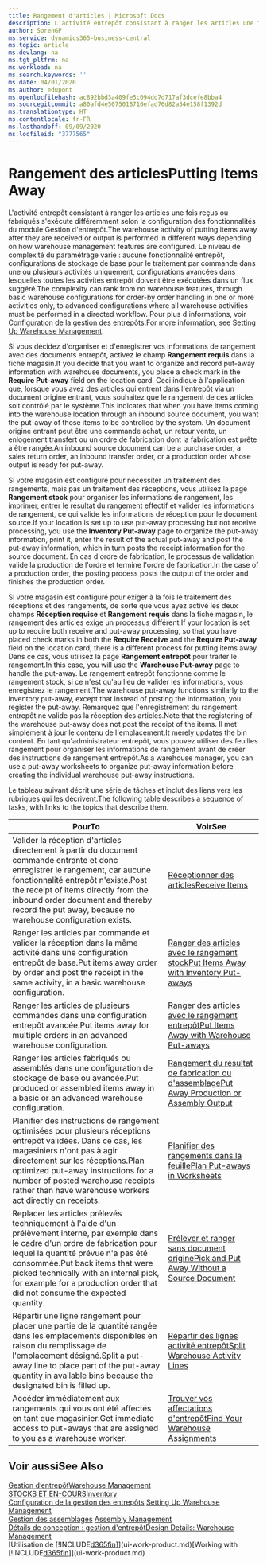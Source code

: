 ```yaml
---
title: Rangement d'articles | Microsoft Docs
description: L'activité entrepôt consistant à ranger les articles une fois reçus ou fabriqués s'exécute différemment selon la configuration des fonctionnalités du module Gestion d'entrepôt.
author: SorenGP
ms.service: dynamics365-business-central
ms.topic: article
ms.devlang: na
ms.tgt_pltfrm: na
ms.workload: na
ms.search.keywords: ''
ms.date: 04/01/2020
ms.author: edupont
ms.openlocfilehash: ac892bbd3a409fe5c094dd7d717af3dcefe8bba4
ms.sourcegitcommit: a80afd4e5075018716efad76d82a54e158f1392d
ms.translationtype: HT
ms.contentlocale: fr-FR
ms.lasthandoff: 09/09/2020
ms.locfileid: "3777565"
---
```

# <a name="putting-items-away"></a><span data-ttu-id="572c3-103">Rangement des articles</span><span class="sxs-lookup"><span data-stu-id="572c3-103">Putting Items Away</span></span>
<span data-ttu-id="572c3-104">L'activité entrepôt consistant à ranger les articles une fois reçus ou fabriqués s'exécute différemment selon la configuration des fonctionnalités du module Gestion d'entrepôt.</span><span class="sxs-lookup"><span data-stu-id="572c3-104">The warehouse activity of putting items away after they are received or output is performed in different ways depending on how warehouse management features are configured.</span></span> <span data-ttu-id="572c3-105">Le niveau de complexité du paramétrage varie : aucune fonctionnalité entrepôt, configurations de stockage de base pour le traitement par commande dans une ou plusieurs activités uniquement, configurations avancées dans lesquelles toutes les activités entrepôt doivent être exécutées dans un flux suggéré.</span><span class="sxs-lookup"><span data-stu-id="572c3-105">The complexity can rank from no warehouse features, through basic warehouse configurations for order-by order handling in one or more activities only, to advanced configurations where all warehouse activities must be performed in a directed workflow.</span></span> <span data-ttu-id="572c3-106">Pour plus d'informations, voir [Configuration de la gestion des entrepôts](warehouse-setup-warehouse.md).</span><span class="sxs-lookup"><span data-stu-id="572c3-106">For more information, see [Setting Up Warehouse Management](warehouse-setup-warehouse.md).</span></span>

<span data-ttu-id="572c3-107">Si vous décidez d'organiser et d'enregistrer vos informations de rangement avec des documents entrepôt, activez le champ **Rangement requis** dans la fiche magasin.</span><span class="sxs-lookup"><span data-stu-id="572c3-107">If you decide that you want to organize and record put-away information with warehouse documents, you place a check mark in the **Require Put-away** field on the location card.</span></span> <span data-ttu-id="572c3-108">Ceci indique à l'application que, lorsque vous avez des articles qui entrent dans l'entrepôt via un document origine entrant, vous souhaitez que le rangement de ces articles soit contrôlé par le système.</span><span class="sxs-lookup"><span data-stu-id="572c3-108">This indicates that when you have items coming into the warehouse location through an inbound source document, you want the put-away of those items to be controlled by the system.</span></span> <span data-ttu-id="572c3-109">Un document origine entrant peut être une commande achat, un retour vente, un enlogement transfert ou un ordre de fabrication dont la fabrication est prête à être rangée.</span><span class="sxs-lookup"><span data-stu-id="572c3-109">An inbound source document can be a purchase order, a sales return order, an inbound transfer order, or a production order whose output is ready for put-away.</span></span>  

<span data-ttu-id="572c3-110">Si votre magasin est configuré pour nécessiter un traitement des rangements, mais pas un traitement des réceptions, vous utilisez la page **Rangement stock** pour organiser les informations de rangement, les imprimer, entrer le résultat du rangement effectif et valider les informations de rangement, ce qui valide les informations de réception pour le document source.</span><span class="sxs-lookup"><span data-stu-id="572c3-110">If your location is set up to use put-away processing but not receive processing, you use the **Inventory Put-away** page to organize the put-away information, print it, enter the result of the actual put-away and post the put-away information, which in turn posts the receipt information for the source document.</span></span> <span data-ttu-id="572c3-111">En cas d'ordre de fabrication, le processus de validation valide la production de l'ordre et termine l'ordre de fabrication.</span><span class="sxs-lookup"><span data-stu-id="572c3-111">In the case of a production order, the posting process posts the output of the order and finishes the production order.</span></span>

<span data-ttu-id="572c3-112">Si votre magasin est configuré pour exiger à la fois le traitement des réceptions et des rangements, de sorte que vous ayez activé les deux champs **Réception requise** et **Rangement requis** dans la fiche magasin, le rangement des articles exige un processus différent.</span><span class="sxs-lookup"><span data-stu-id="572c3-112">If your location is set up to require both receive and put-away processing, so that you have placed check marks in both the **Require Receive** and the **Require Put-away** field on the location card, there is a different process for putting items away.</span></span> <span data-ttu-id="572c3-113">Dans ce cas, vous utilisez la page **Rangement entrepôt** pour traiter le rangement.</span><span class="sxs-lookup"><span data-stu-id="572c3-113">In this case, you will use the **Warehouse Put-away** page to handle the put-away.</span></span> <span data-ttu-id="572c3-114">Le rangement entrepôt fonctionne comme le rangement stock, si ce n'est qu'au lieu de valider les informations, vous enregistrez le rangement.</span><span class="sxs-lookup"><span data-stu-id="572c3-114">The warehouse put-away functions similarly to the inventory put-away, except that instead of posting the information, you register the put-away.</span></span> <span data-ttu-id="572c3-115">Remarquez que l'enregistrement du rangement entrepôt ne valide pas la réception des articles.</span><span class="sxs-lookup"><span data-stu-id="572c3-115">Note that the registering of the warehouse put-away does not post the receipt of the items.</span></span> <span data-ttu-id="572c3-116">Il met simplement à jour le contenu de l'emplacement.</span><span class="sxs-lookup"><span data-stu-id="572c3-116">It merely updates the bin content.</span></span> <span data-ttu-id="572c3-117">En tant qu'administrateur entrepôt, vous pouvez utiliser des feuilles rangement pour organiser les informations de rangement avant de créer des instructions de rangement entrepôt.</span><span class="sxs-lookup"><span data-stu-id="572c3-117">As a warehouse manager, you can use a put-away worksheets to organize put-away information before creating the individual warehouse put-away instructions.</span></span>

<span data-ttu-id="572c3-118">Le tableau suivant décrit une série de tâches et inclut des liens vers les rubriques qui les décrivent.</span><span class="sxs-lookup"><span data-stu-id="572c3-118">The following table describes a sequence of tasks, with links to the topics that describe them.</span></span>   

|<span data-ttu-id="572c3-119">**Pour**</span><span class="sxs-lookup"><span data-stu-id="572c3-119">**To**</span></span>|<span data-ttu-id="572c3-120">**Voir**</span><span class="sxs-lookup"><span data-stu-id="572c3-120">**See**</span></span>|  
|------------|-------------|  
|<span data-ttu-id="572c3-121">Valider la réception d'articles directement à partir du document commande entrante et donc enregistrer le rangement, car aucune fonctionnalité entrepôt n'existe.</span><span class="sxs-lookup"><span data-stu-id="572c3-121">Post the receipt of items directly from the inbound order document and thereby record the put away, because no warehouse configuration exists.</span></span>|[<span data-ttu-id="572c3-122">Réceptionner des articles</span><span class="sxs-lookup"><span data-stu-id="572c3-122">Receive Items</span></span>](warehouse-how-receive-items.md)|  
|<span data-ttu-id="572c3-123">Ranger les articles par commande et valider la réception dans la même activité dans une configuration entrepôt de base.</span><span class="sxs-lookup"><span data-stu-id="572c3-123">Put items away order by order and post the receipt in the same activity, in a basic warehouse configuration.</span></span>|[<span data-ttu-id="572c3-124">Ranger des articles avec le rangement stock</span><span class="sxs-lookup"><span data-stu-id="572c3-124">Put Items Away with Inventory Put-aways</span></span>](warehouse-how-to-put-items-away-with-inventory-put-aways.md)|  
|<span data-ttu-id="572c3-125">Ranger les articles de plusieurs commandes dans une configuration entrepôt avancée.</span><span class="sxs-lookup"><span data-stu-id="572c3-125">Put items away for multiple orders in an advanced warehouse configuration.</span></span>|[<span data-ttu-id="572c3-126">Ranger des articles avec le rangement entrepôt</span><span class="sxs-lookup"><span data-stu-id="572c3-126">Put Items Away with Warehouse Put-aways</span></span>](warehouse-how-to-put-items-away-with-warehouse-put-aways.md)|  
|<span data-ttu-id="572c3-127">Ranger les articles fabriqués ou assemblés dans une configuration de stockage de base ou avancée.</span><span class="sxs-lookup"><span data-stu-id="572c3-127">Put produced or assembled items away in a basic or an advanced warehouse configuration.</span></span>|[<span data-ttu-id="572c3-128">Rangement du résultat de fabrication ou d'assemblage</span><span class="sxs-lookup"><span data-stu-id="572c3-128">Put Away Production or Assembly Output</span></span>](warehouse-how-to-put-away-production-output.md)|
|<span data-ttu-id="572c3-129">Planifier des instructions de rangement optimisées pour plusieurs réceptions entrepôt validées. Dans ce cas, les magasiniers n'ont pas à agir directement sur les réceptions.</span><span class="sxs-lookup"><span data-stu-id="572c3-129">Plan optimized put-away instructions for a number of posted warehouse receipts rather than have warehouse workers act directly on receipts.</span></span>|[<span data-ttu-id="572c3-130">Planifier des rangements dans la feuille</span><span class="sxs-lookup"><span data-stu-id="572c3-130">Plan Put-aways in Worksheets</span></span>](warehouse-how-to-plan-put-aways-in-worksheets.md)|  
|<span data-ttu-id="572c3-131">Replacer les articles prélevés techniquement à l'aide d'un prélèvement interne, par exemple dans le cadre d'un ordre de fabrication pour lequel la quantité prévue n'a pas été consommée.</span><span class="sxs-lookup"><span data-stu-id="572c3-131">Put back items that were picked technically with an internal pick, for example for a production order that did not consume the expected quantity.</span></span>|[<span data-ttu-id="572c3-132">Prélever et ranger sans document origine</span><span class="sxs-lookup"><span data-stu-id="572c3-132">Pick and Put Away Without a Source Document</span></span>](warehouse-how-to-create-put-aways-from-internal-put-aways.md)|
|<span data-ttu-id="572c3-133">Répartir une ligne rangement pour placer une partie de la quantité rangée dans les emplacements disponibles en raison du remplissage de l'emplacement désigné.</span><span class="sxs-lookup"><span data-stu-id="572c3-133">Split a put-away line to place part of the put-away quantity in available bins because the designated bin is filled up.</span></span>|[<span data-ttu-id="572c3-134">Répartir des lignes activité entrepôt</span><span class="sxs-lookup"><span data-stu-id="572c3-134">Split Warehouse Activity Lines</span></span>](warehouse-how-to-split-warehouse-activity-lines.md)|
|<span data-ttu-id="572c3-135">Accéder immédiatement aux rangements qui vous ont été affectés en tant que magasinier.</span><span class="sxs-lookup"><span data-stu-id="572c3-135">Get immediate access to put-aways that are assigned to you as a warehouse worker.</span></span>|[<span data-ttu-id="572c3-136">Trouver vos affectations d'entrepôt</span><span class="sxs-lookup"><span data-stu-id="572c3-136">Find Your Warehouse Assignments</span></span>](warehouse-how-to-find-your-warehouse-assignments.md)|    

## <a name="see-also"></a><span data-ttu-id="572c3-137">Voir aussi</span><span class="sxs-lookup"><span data-stu-id="572c3-137">See Also</span></span>  
[<span data-ttu-id="572c3-138">Gestion d’entrepôt</span><span class="sxs-lookup"><span data-stu-id="572c3-138">Warehouse Management</span></span>](warehouse-manage-warehouse.md)  
[<span data-ttu-id="572c3-139">STOCKS ET EN-COURS</span><span class="sxs-lookup"><span data-stu-id="572c3-139">Inventory</span></span>](inventory-manage-inventory.md)  
<span data-ttu-id="572c3-140">[Configuration de la gestion des entrepôts](warehouse-setup-warehouse.md)   </span><span class="sxs-lookup"><span data-stu-id="572c3-140">[Setting Up Warehouse Management](warehouse-setup-warehouse.md)   </span></span>  
<span data-ttu-id="572c3-141">[Gestion des assemblages](assembly-assemble-items.md)  </span><span class="sxs-lookup"><span data-stu-id="572c3-141">[Assembly Management](assembly-assemble-items.md)  </span></span>  
[<span data-ttu-id="572c3-142">Détails de conception : gestion d'entrepôt</span><span class="sxs-lookup"><span data-stu-id="572c3-142">Design Details: Warehouse Management</span></span>](design-details-warehouse-management.md)  
<span data-ttu-id="572c3-143">[Utilisation de [!INCLUDE[d365fin](includes/d365fin_md.md)]](ui-work-product.md)</span><span class="sxs-lookup"><span data-stu-id="572c3-143">[Working with [!INCLUDE[d365fin](includes/d365fin_md.md)]](ui-work-product.md)</span></span>  
